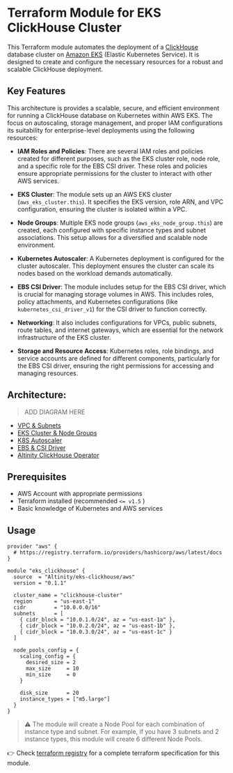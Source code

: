 # Terraform Module for EKS ClickHouse Cluster

This Terraform module automates the deployment of a [ClickHouse](https://clickhouse.com) database cluster on [Amazon EKS](https://aws.amazon.com/eks/) (Elastic Kubernetes Service). It is designed to create and configure the necessary resources for a robust and scalable ClickHouse deployment.

## Key Features

This architecture is provides a scalable, secure, and efficient environment for running a ClickHouse database on Kubernetes within AWS EKS. The focus on autoscaling, storage management, and proper IAM configurations its suitability for enterprise-level deployments using the following resources:

- **IAM Roles and Policies**: There are several IAM roles and policies created for different purposes, such as the EKS cluster role, node role, and a specific role for the EBS CSI driver. These roles and policies ensure appropriate permissions for the cluster to interact with other AWS services.

- **EKS Cluster**: The module sets up an AWS EKS cluster (`aws_eks_cluster.this`). It specifies the EKS version, role ARN, and VPC configuration, ensuring the cluster is isolated within a VPC.

- **Node Groups**: Multiple EKS node groups (`aws_eks_node_group.this`) are created, each configured with specific instance types and subnet associations. This setup allows for a diversified and scalable node environment.

- **Kubernetes Autoscaler**: A Kubernetes deployment is configured for the cluster autoscaler. This deployment ensures the cluster can scale its nodes based on the workload demands automatically.

- **EBS CSI Driver**: The module includes setup for the EBS CSI driver, which is crucial for managing storage volumes in AWS. This includes roles, policy attachments, and Kubernetes configurations (like `kubernetes_csi_driver_v1`) for the CSI driver to function correctly.

- **Networking**: It also includes configurations for VPCs, public subnets, route tables, and internet gateways, which are essential for the network infrastructure of the EKS cluster.

- **Storage and Resource Access**: Kubernetes roles, role bindings, and service accounts are defined for different components, particularly for the EBS CSI driver, ensuring the right permissions for accessing and managing resources.

## Architecture:

> ADD DIAGRAM HERE

- [VPC & Subnets](./vpc.md)
- [EKS Cluster & Node Groups](./eks.md)
- [K8S Autoscaler](./autoscaler.md)
- [EBS & CSI Driver](./ebs.md)
- [Altinity ClickHouse Operator](./operator.md)

## Prerequisites

- AWS Account with appropriate permissions
- Terraform installed (recommended `<= v1.5` )
- Basic knowledge of Kubernetes and AWS services

## Usage

```hcl
provider "aws" {
  # https://registry.terraform.io/providers/hashicorp/aws/latest/docs
}

module "eks_clickhouse" {
  source  = "Altinity/eks-clickhouse/aws"
  version = "0.1.1"

  cluster_name = "clickhouse-cluster"
  region       = "us-east-1"
  cidr         = "10.0.0.0/16"
  subnets      = [
    { cidr_block = "10.0.1.0/24", az = "us-east-1a" },
    { cidr_block = "10.0.2.0/24", az = "us-east-1b" },
    { cidr_block = "10.0.3.0/24", az = "us-east-1c" }
  ]

  node_pools_config = {
    scaling_config = {
      desired_size = 2
      max_size     = 10
      min_size     = 0
    }

    disk_size      = 20
    instance_types = ["m5.large"]
  }
}
```

> ⚠️ The module will create a Node Pool for each combination of instance type and subnet. For example, if you have 3 subnets and 2 instance types, this module will create 6 different Node Pools.

👉 Check [terraform registry](https://registry.terraform.io/modules/Altinity/eks-clickhouse/aws/latest) for a complete terraform specification for this module.
